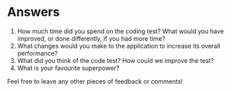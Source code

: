 # Answers
1.  How much time did you spend on the coding test? What would you have improved, or done differently, if you had more time? 
2.  What changes would you make to the application to increase its overall performance?
3.  What did you think of the code test? How could we improve the test?
4.  What is your favourite superpower?

Feel free to leave any other pieces of feedback or comments!